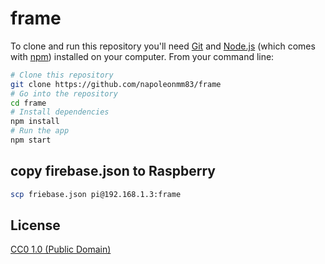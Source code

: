 # frame



To clone and run this repository you'll need [Git](https://git-scm.com) and [Node.js](https://nodejs.org/en/download/) (which comes with [npm](http://npmjs.com)) installed on your computer. From your command line:

```bash
# Clone this repository
git clone https://github.com/napoleonmm83/frame
# Go into the repository
cd frame
# Install dependencies
npm install
# Run the app
npm start
```



## copy firebase.json to Raspberry
```bash
scp friebase.json pi@192.168.1.3:frame
```
## License

[CC0 1.0 (Public Domain)](LICENSE.md)
